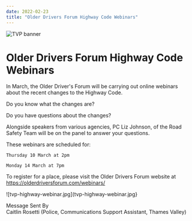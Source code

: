 ```yaml
---
date: 2022-02-23
title: "Older Drivers Forum Highway Code Webinars"
---
```


![TVP banner](https://assets.neighbourhoodalert.co.uk/IPBanner/20/7/banner.jpg)

# Older Drivers Forum Highway Code Webinars

In March, the Older Driver's Forum will be carrying out online webinars about the recent changes to the Highway Code. 

Do you know what the changes are?

Do you have questions about the changes?

Alongside speakers from various agencies, PC Liz Johnson, of the Road Safety Team will be on the panel to answer your questions. 

These webinars are scheduled for:

    Thursday 10 March at 2pm
	
    Monday 14 March at 7pm

To register for a place, please visit the Older Drivers Forum website at https://olderdriversforum.com/webinars/ 


![tvp-highway-webinar.jpg](tvp-highway-webinar.jpg}

Message Sent By  
Caitlin Rosetti (Police, Communications Support Assistant, Thames Valley)
